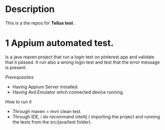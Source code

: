 # Description
This is a the repos  for  **Tellus test** .


# 1 Appium automated test.
Is a java maven project that run a login test on pinterest app and validate that it passed. It run also a wrong login test and test that the error message is present.

*Prerequesites*
- Having Appium Server installed.
- Having Avd Emulator witch connected device running.

*How to run it*
- Through maven = mvn clean test.
- Through IDE, i do recommand intellij ( importing the project and running the tests from the src/java/test folder).
